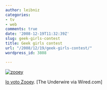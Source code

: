 ```yaml
---
author: leibniz
categories:
- tv
- web
comments: true
date: '2008-12-19T11:32:39Z'
slug: geek-girls-contest
title: Geek girls contest
url: "/2008/12/19/geek-girls-contest/"
wordpress_id: 3808

---
```

[![zooey](https://www.pedestrian.tv/uploads/images/blogs/478edbf8703ce/zooey%20deschanel.jpg)](https://blog.wired.com/underwire/2008/12/every-geeks-a-l.html)



[Io voto Zooey](https://blog.wired.com/underwire/2008/12/every-geeks-a-l.html). [The Underwire via Wired.com]
